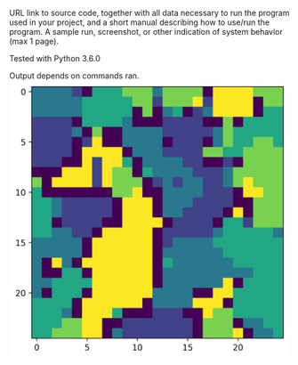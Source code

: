 URL link to source code, together with all data necessary to run the program  used in your project, and a short manual describing how to use/run the program.
A sample run, screenshot, or other indication of system behavior (max 1 page).

Tested with Python 3.6.0

Output depends on commands ran. 
![Example output](results/Exp10/exp10_2_130Grid.png)
